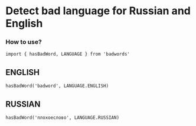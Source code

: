 # Detect bad language for Russian and English

### How to use?

`import { hasBadWord, LANGUAGE } from 'badwords'`

## ENGLISH
`hasBadWord('badword', LANGUAGE.ENGLISH)`

## RUSSIAN
`hasBadWord('плохоеслово', LANGUAGE.RUSSIAN)`